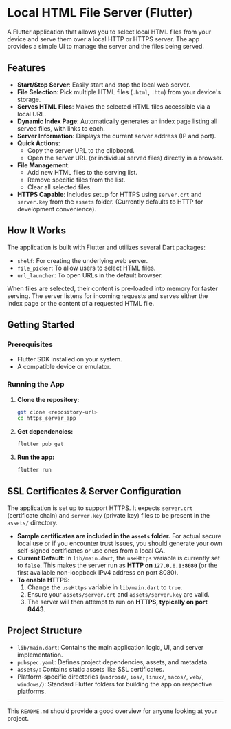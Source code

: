 # Local HTML File Server (Flutter)

A Flutter application that allows you to select local HTML files from your device and serve them over a local HTTP or HTTPS server. The app provides a simple UI to manage the server and the files being served.

## Features

*   **Start/Stop Server**: Easily start and stop the local web server.
*   **File Selection**: Pick multiple HTML files (`.html`, `.htm`) from your device's storage.
*   **Serves HTML Files**: Makes the selected HTML files accessible via a local URL.
*   **Dynamic Index Page**: Automatically generates an index page listing all served files, with links to each.
*   **Server Information**: Displays the current server address (IP and port).
*   **Quick Actions**:
    *   Copy the server URL to the clipboard.
    *   Open the server URL (or individual served files) directly in a browser.
*   **File Management**:
    *   Add new HTML files to the serving list.
    *   Remove specific files from the list.
    *   Clear all selected files.
*   **HTTPS Capable**: Includes setup for HTTPS using `server.crt` and `server.key` from the `assets` folder. (Currently defaults to HTTP for development convenience).

## How It Works

The application is built with Flutter and utilizes several Dart packages:

*   `shelf`: For creating the underlying web server.
*   `file_picker`: To allow users to select HTML files.
*   `url_launcher`: To open URLs in the default browser.

When files are selected, their content is pre-loaded into memory for faster serving. The server listens for incoming requests and serves either the index page or the content of a requested HTML file.

## Getting Started

### Prerequisites

*   Flutter SDK installed on your system.
*   A compatible device or emulator.

### Running the App

1.  **Clone the repository:**
    ```bash
    git clone <repository-url>
    cd https_server_app
    ```
2.  **Get dependencies:**
    ```bash
    flutter pub get
    ```
3.  **Run the app:**
    ```bash
    flutter run
    ```

## SSL Certificates & Server Configuration

The application is set up to support HTTPS. It expects `server.crt` (certificate chain) and `server.key` (private key) files to be present in the `assets/` directory.

*   **Sample certificates are included in the `assets` folder.** For actual secure local use or if you encounter trust issues, you should generate your own self-signed certificates or use ones from a local CA.
*   **Current Default**: In `lib/main.dart`, the `useHttps` variable is currently set to `false`. This makes the server run as **HTTP on `127.0.0.1:8080`** (or the first available non-loopback IPv4 address on port 8080).
*   **To enable HTTPS**:
    1.  Change the `useHttps` variable in `lib/main.dart` to `true`.
    2.  Ensure your `assets/server.crt` and `assets/server.key` are valid.
    3.  The server will then attempt to run on **HTTPS, typically on port 8443**.

## Project Structure

*   `lib/main.dart`: Contains the main application logic, UI, and server implementation.
*   `pubspec.yaml`: Defines project dependencies, assets, and metadata.
*   `assets/`: Contains static assets like SSL certificates.
*   Platform-specific directories (`android/`, `ios/`, `linux/`, `macos/`, `web/`, `windows/`): Standard Flutter folders for building the app on respective platforms.

---

This `README.md` should provide a good overview for anyone looking at your project.

